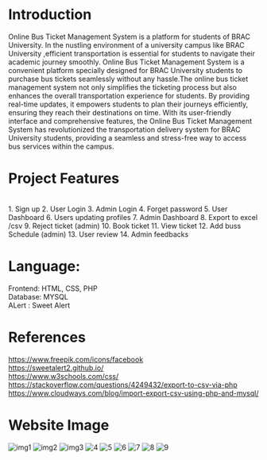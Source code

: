 
# Introduction <br>
Online Bus Ticket Management System is a platform for students of BRAC University. In the nustling environment of a university campus like BRAC  University ,efficient transportation is essential for students to navigate their academic journey smoothly. Online Bus Ticket Management System is  a convenient platform specially designed for BRAC University students to purchase bus tickets seamlessly without any hassle.The online bus ticket management system not only simplifies the ticketing process but also enhances the overall transportation experience for students. By providing real-time updates, it empowers students to plan their journeys efficiently, ensuring they reach their destinations on time.
With its user-friendly interface and comprehensive features, the Online Bus Ticket Management System has revolutionized the transportation delivery system for BRAC University students, providing a seamless and stress-free way to access bus services within the campus.

# Project Features 
<br>
1. Sign up
2. User Login
3. Admin Login
4. Forget password
5. User Dashboard
6. Users updating profiles
7. Admin Dashboard
8. Export to excel /csv
9. Reject ticket (admin)
10. Book ticket
11. View ticket
12. Add buss Schedule (admin)
13. User review
14. Admin feedbacks
 
# Language:
Frontend: HTML, CSS, PHP 
<br>
 Database: MYSQL
<br>
ALert : Sweet Alert


# References

https://www.freepik.com/icons/facebook <br>
https://sweetalert2.github.io/ <br>
https://www.w3schools.com/css/ <br>
https://stackoverflow.com/questions/4249432/export-to-csv-via-php <br>
https://www.cloudways.com/blog/import-export-csv-using-php-and-mysql/ <br>

# Website Image

![img1](https://github.com/cadmostafijur/BRACU_BUS/assets/104758273/6a7a70fd-22ca-4a06-983f-bfe7f62c67bd)
![img2](https://github.com/cadmostafijur/BRACU_BUS/assets/104758273/7a57c33b-3ff2-4250-ad82-3d0fcfd50ab5)
![img3](https://github.com/cadmostafijur/BRACU_BUS/assets/104758273/b9aa330b-2159-4d19-80cc-d77c6078e1fe)
![4](https://github.com/cadmostafijur/BRACU_BUS/assets/104758273/19250986-9938-46d9-809a-0112b16c3877)
![5](https://github.com/cadmostafijur/BRACU_BUS/assets/104758273/916def56-b03c-429b-ad4d-d1ffae18f13d)
![6](https://github.com/cadmostafijur/BRACU_BUS/assets/104758273/5eb309b9-02d3-4005-bd6d-8cf10f52fc23)
![7](https://github.com/cadmostafijur/BRACU_BUS/assets/104758273/6e6d80b7-52b6-48b1-a329-9a61d04cc8fa)
![8](https://github.com/cadmostafijur/BRACU_BUS/assets/104758273/8b46a575-580d-4bb3-99aa-d02c7843a644)
![9](https://github.com/cadmostafijur/BRACU_BUS/assets/104758273/2b26e048-b6ce-4a16-b150-39e769ef1791)
